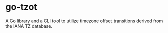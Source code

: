 # go-tzot
A Go library and a CLI tool to utilize timezone offset transitions derived from the IANA TZ database.
